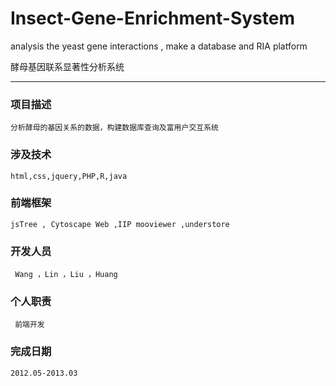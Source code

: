Insect-Gene-Enrichment-System
=====
analysis the yeast gene interactions , make a database and RIA platform


酵母基因联系显著性分析系统

----

### 项目描述

    分析酵母的基因关系的数据，构建数据库查询及富用户交互系统
  
### 涉及技术

    html,css,jquery,PHP,R,java
    
### 前端框架

    jsTree , Cytoscape Web ,IIP mooviewer ,understore

### 开发人员

     Wang ，Lin ，Liu ，Huang
     
### 个人职责
     
     前端开发

### 完成日期
    
    2012.05-2013.03
    

